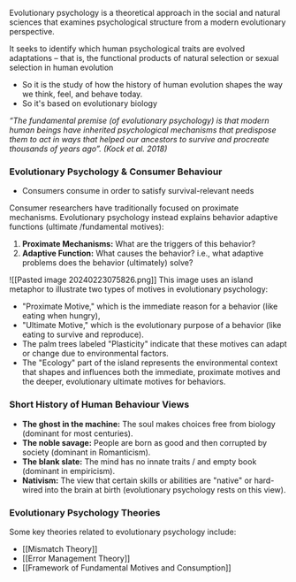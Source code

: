 Evolutionary psychology is a theoretical approach in the social and natural sciences that examines psychological structure from a modern evolutionary perspective. 

It seeks to identify which human psychological traits are evolved adaptations – that is, the functional products of natural selection or sexual selection in human evolution
- So it is the study of how the history of human evolution shapes the way we think, feel, and behave today.
- So it's based on evolutionary biology

*“The fundamental premise (of evolutionary psychology) is that modern human beings have inherited psychological mechanisms that predispose them to act in ways that helped our ancestors to survive and procreate thousands of years ago”. (Kock et al. 2018)*


### Evolutionary Psychology & Consumer Behaviour
- Consumers consume in order to satisfy survival-relevant needs

Consumer researchers have traditionally focused on proximate mechanisms. Evolutionary psychology instead explains behavior adaptive functions (ultimate /fundamental motives):
1. **Proximate Mechanisms:** What are the triggers of this behavior?  
2. **Adaptive Function:** What causes the behavior? i.e., what adaptive problems does the behavior (ultimately) solve?

![[Pasted image 20240223075826.png]]
This image uses an island metaphor to illustrate two types of motives in evolutionary psychology:
- "Proximate Motive," which is the immediate reason for a behavior (like eating when hungry), 
- "Ultimate Motive," which is the evolutionary purpose of a behavior (like eating to survive and reproduce). 
- The palm trees labeled "Plasticity" indicate that these motives can adapt or change due to environmental factors.
- The "Ecology" part of the island represents the environmental context that shapes and influences both the immediate, proximate motives and the deeper, evolutionary ultimate motives for behaviors.

### Short History of Human Behaviour Views
- **The ghost in the machine:** The soul makes choices free from biology (dominant for most centuries).  
- **The noble savage:** People are born as good and then corrupted by society (dominant in Romanticism).  
- **The blank slate:** The mind has no innate traits / and empty book (dominant in empiricism).  
- **Nativism:** The view that certain skills or abilities are "native" or hard-wired into the brain at birth (evolutionary psychology rests on this view).


### Evolutionary Psychology Theories
Some key theories related to evolutionary psychology include:
- [[Mismatch Theory]]
- [[Error Management Theory]]
- [[Framework of Fundamental Motives and Consumption]]
